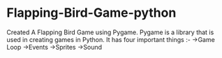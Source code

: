 # Flapping-Bird-Game-python
Created  A Flapping Bird Game using Pygame.
Pygame is a library that is used in creating games in Python. It has four important things :-
->Game Loop
->Events
->Sprites
->Sound
